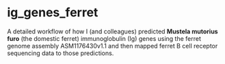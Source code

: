 # ig_genes_ferret
A detailed workflow of how I (and colleagues) predicted **Mustela mutorius furo** (the domestic ferret) immunoglobulin (Ig) genes using the ferret genome assembly ASM1176430v1.1 and then mapped ferret B cell receptor sequencing data to those predictions.
